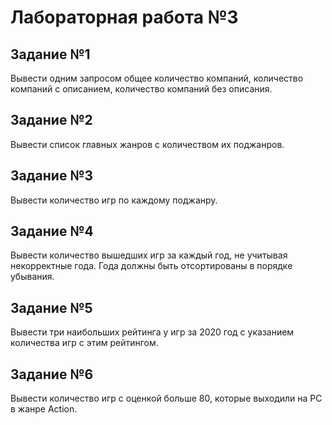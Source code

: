 # Лабораторная работа №3

## Задание №1

Вывести одним запросом общее количество компаний, количество компаний с описанием, количество компаний без описания.

## Задание №2

Вывести список главных жанров с количеством их поджанров.

## Задание №3

Вывести количество игр по каждому поджанру.

## Задание №4

Вывести количество вышедших игр за каждый год, не учитывая некорректные года. Года должны быть отсортированы в порядке убывания.

## Задание №5

Вывести три наибольших рейтинга у игр за 2020 год с указанием количества игр с этим рейтингом.

## Задание №6

Вывести количество игр с оценкой больше 80, которые выходили на PC в жанре Action. 
